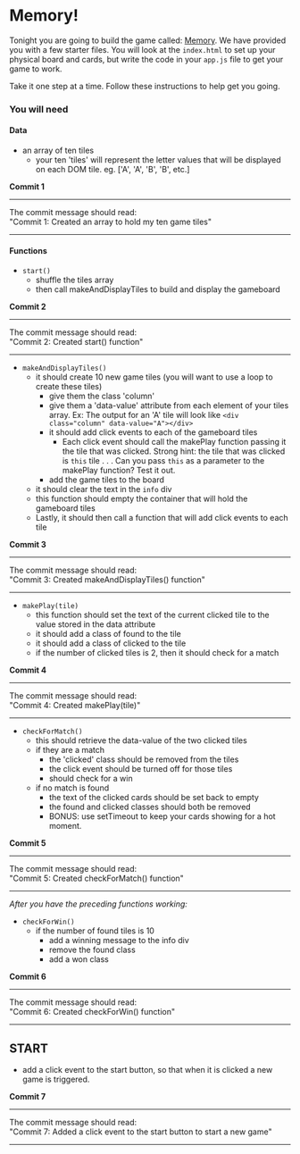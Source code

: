 # Memory!

Tonight you are going to build the game called: [Memory](https://en.wikipedia.org/wiki/Concentration_(game)). We have provided you with a few starter files. You will look at the `index.html` to set up your physical board and cards, but write the code in your `app.js` file to get your game to work.

Take it one step at a time. Follow these instructions to help get you going.


### You will need

#### Data

- an array of ten tiles
	- your ten 'tiles' will represent the letter values that will be displayed on each DOM tile. eg. ['A', 'A', 'B', 'B', etc.]

**Commit 1** <br>
<hr>
The commit message should read: <br>
"Commit 1: Created an array to hold my ten game tiles"
<hr>

#### Functions

- `start()`
	- shuffle the tiles array
	- then call makeAndDisplayTiles to build and display the gameboard

**Commit 2** <br>
<hr>
The commit message should read: <br>
"Commit 2: Created start() function"
<hr>

- `makeAndDisplayTiles()`
	- it should create 10 new game tiles (you will want to use a loop to create these tiles)
		- give them the class 'column'
		- give them a 'data-value' attribute from each element of your tiles array. Ex: The output for an 'A' tile will look like ` <div class="column" data-value="A"></div> `
		- it should add click events to each of the gameboard tiles
			- Each click event should call the makePlay function passing it the tile that was clicked. Strong hint: the tile that was clicked is `this` tile . . . Can you pass `this` as a parameter to the makePlay function? Test it out.
		- add the game tiles to the board
	- it should clear the text in the `info` div
	- this function should empty the container that will hold the gameboard tiles
	- Lastly, it should then call a function that will add click events to each tile

**Commit 3** <br>
<hr>
The commit message should read: <br>
"Commit 3: Created makeAndDisplayTiles() function"
<hr>

- `makePlay(tile)`
	- this function should set the text of the current clicked tile to the value stored in the data attribute
	- it should add a class of found to the tile
	- it should add a class of clicked to the tile
	- if the number of clicked tiles is 2, then it should check for a match

**Commit 4** <br>
<hr>
The commit message should read: <br>
"Commit 4: Created makePlay(tile)"
<hr>

- `checkForMatch()`
	- this should retrieve the data-value of the two clicked tiles
	- if they are a match
		- the 'clicked' class should be removed from the tiles
		- the click event should be turned off for those tiles
		- should check for a win
	- if no match is found
		- the text of the clicked cards should be set back to empty
		- the found and clicked classes should both be removed
		- BONUS: use setTimeout to keep your cards showing for a hot
		  moment.

**Commit 5** <br>
<hr>
The commit message should read: <br>
"Commit 5: Created checkForMatch() function"
<hr>

*After you have the preceding functions working:*
- `checkForWin()`
	- if the number of found tiles is 10
		- add a winning message to the info div
		- remove the found class
		- add a won class

**Commit 6** <br>
<hr>
The commit message should read: <br>
"Commit 6: Created checkForWin() function"
<hr>

## START

- add a click event to the start button, so that when it is clicked a new game is triggered.

**Commit 7** <br>
<hr>
The commit message should read: <br>
"Commit 7: Added a click event to the start button to start a new game"
<hr>
